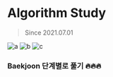 # Algorithm Study 
>Since 2021.07.01   

![a](https://img.shields.io/github/languages/top/So-EunPark/python_study?style=for-the-badge)
![b](https://img.shields.io/github/last-commit/So-EunPark/python_study?style=for-the-badge)
![c](https://img.shields.io/github/commit-activity/m/So-EunPark/python_study?style=for-the-badge)

### Baekjoon 단계별로 풀기 🔥🔥🔥

